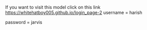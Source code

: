 If you want to visit this model click on this link https://whitehatboy005.github.io/login_page-2
username = harish

password = jarvis
